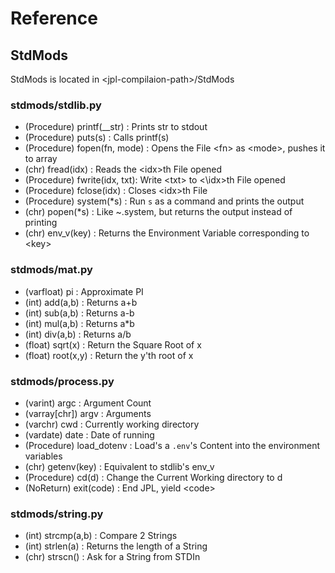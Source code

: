 # Reference

## StdMods
StdMods is located in \<jpl-compilaion-path\>/StdMods

### stdmods/stdlib.py
* (Procedure) printf(\_\_str) : Prints str to stdout  
* (Procedure) puts(s)         : Calls printf(s)  
* (Procedure) fopen(fn, mode) : Opens the File \<fn\> as \<mode\>, pushes it to array  
* (chr) fread(idx)            : Reads the \<idx\>th File opened  
* (Procedure) fwrite(idx, txt): Write \<txt\> to \<\idx\>th File opened  
* (Procedure) fclose(idx)     : Closes \<idx\>th File  
* (Procedure) system(\*s)     : Run `s` as a command and prints the output  
* (chr) popen(\*s)            : Like ~.system, but returns the output instead of printing  
* (chr) env\_v(key)	      : Returns the Environment Variable corresponding to \<key\>  

### stdmods/mat.py
* (varfloat) pi               : Approximate PI  
* (int) add(a,b)              : Returns a+b  
* (int) sub(a,b)              : Returns a-b  
* (int) mul(a,b)              : Returns a\*b  
* (int) div(a,b)              : Returns a/b  
* (float) sqrt(x)             : Return the Square Root of x  
* (float) root(x,y)           : Return the y'th root of x  

### stdmods/process.py
* (varint) argc               : Argument Count  
* (varray[chr]) argv	      : Arguments  
* (varchr) cwd                : Currently working directory  
* (vardate) date              : Date of running  
* (Procedure) load\_dotenv    : Load's a `.env`'s Content into the environment variables  
* (chr) getenv(key)           : Equivalent to stdlib's env\_v  
* (Procedure) cd(d)           : Change the Current Working directory to d  
* (NoReturn) exit(code)       : End JPL, yield \<code\>  

### stdmods/string.py
* (int) strcmp(a,b)           : Compare 2 Strings  
* (int) strlen(a)             : Returns the length of a String  
* (chr) strscn()              : Ask for a String from STDIn
